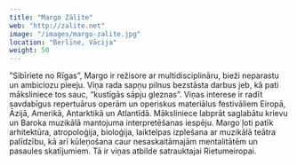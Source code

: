 ```yaml
---
title: "Margo Zālīte"
web: "http://zalite.net"
image: "/images/margo-zalite.jpg"
location: "Berlīne, Vācija"
weight: 50
---
```


”Sibīriete no Rīgas”, Margo ir režisore ar multidisciplināru, bieži neparastu un ambiciozu pieeju. Viņa rada sapņu pilnus bezstāsta darbus jeb, kā pati māksliniece tos sauc,  “kustīgās sāpju gleznas”. Viņas interese ir radīt savdabīgus repertuārus operām un operiskus materiālus festivāliem Eiropā, Āzijā, Amerikā, Antarktikā un Atlantīdā. Māksliniece labprāt saglabātu krievu un Baroka muzikālā mantojuma interpretēšanas iespēju. Margo ļoti patīk arhitektūra, atropoloģija, bioloģija, laiktelpas izplešana ar muzikālā teātra palīdzību, kā arī kūleņošana caur nesaskaitāmajām mentalitātēm un pasaules skatījumiem. Tā ir viņas atbilde satrauktajai Rietumeiropai.
